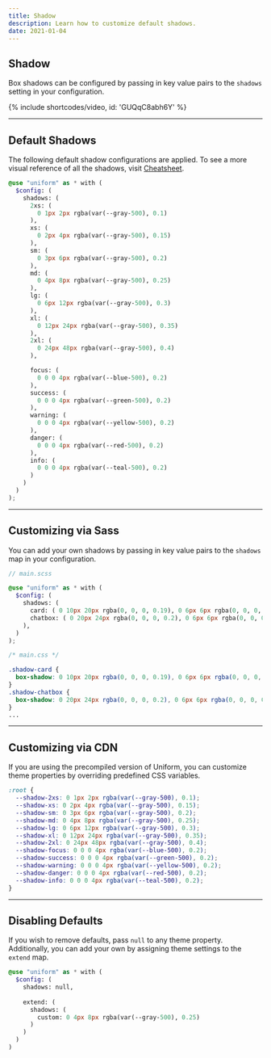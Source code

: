 ```yaml
---
title: Shadow
description: Learn how to customize default shadows.
date: 2021-01-04
---
```


## Shadow

Box shadows can be configured by passing in key value pairs to the `shadows` setting in your configuration.

{% include shortcodes/video, id: 'GUQqC8abh6Y' %}

---

## Default Shadows

The following default shadow configurations are applied. To see a more visual reference of all the shadows, visit [Cheatsheet](/cheatsheet/box-shadows).

```scss
@use "uniform" as * with (
  $config: (
    shadows: (
      2xs: (
        0 1px 2px rgba(var(--gray-500), 0.1)
      ),
      xs: (
        0 2px 4px rgba(var(--gray-500), 0.15)
      ),
      sm: (
        0 3px 6px rgba(var(--gray-500), 0.2)
      ),
      md: (
        0 4px 8px rgba(var(--gray-500), 0.25)
      ),
      lg: (
        0 6px 12px rgba(var(--gray-500), 0.3)
      ),
      xl: (
        0 12px 24px rgba(var(--gray-500), 0.35)
      ),
      2xl: (
        0 24px 48px rgba(var(--gray-500), 0.4)
      ),

      focus: (
        0 0 0 4px rgba(var(--blue-500), 0.2)
      ),
      success: (
        0 0 0 4px rgba(var(--green-500), 0.2)
      ),
      warning: (
        0 0 0 4px rgba(var(--yellow-500), 0.2)
      ),
      danger: (
        0 0 0 4px rgba(var(--red-500), 0.2)
      ),
      info: (
        0 0 0 4px rgba(var(--teal-500), 0.2)
      )
    )
  )
);
```

---

## Customizing via Sass

You can add your own shadows by passing in key value pairs to the `shadows` map in your configuration.

```scss
// main.scss

@use "uniform" as * with (
  $config: (
    shadows: (
      card: ( 0 10px 20px rgba(0, 0, 0, 0.19), 0 6px 6px rgba(0, 0, 0, 0.23) ),
      chatbox: ( 0 20px 24px rgba(0, 0, 0, 0.2), 0 6px 6px rgba(0, 0, 0, 0.25) ),
    ),
  )
);
```

```css
/* main.css */

.shadow-card {
  box-shadow: 0 10px 20px rgba(0, 0, 0, 0.19), 0 6px 6px rgba(0, 0, 0, 0.23);
}
.shadow-chatbox {
  box-shadow: 0 20px 24px rgba(0, 0, 0, 0.2), 0 6px 6px rgba(0, 0, 0, 0.25);
}
...
```

---

## Customizing via CDN

If you are using the precompiled version of Uniform, you can customize theme properties by overriding predefined CSS variables. 

```css
:root {
  --shadow-2xs: 0 1px 2px rgba(var(--gray-500), 0.1);
  --shadow-xs: 0 2px 4px rgba(var(--gray-500), 0.15);
  --shadow-sm: 0 3px 6px rgba(var(--gray-500), 0.2);
  --shadow-md: 0 4px 8px rgba(var(--gray-500), 0.25);
  --shadow-lg: 0 6px 12px rgba(var(--gray-500), 0.3);
  --shadow-xl: 0 12px 24px rgba(var(--gray-500), 0.35);
  --shadow-2xl: 0 24px 48px rgba(var(--gray-500), 0.4);
  --shadow-focus: 0 0 0 4px rgba(var(--blue-500), 0.2);
  --shadow-success: 0 0 0 4px rgba(var(--green-500), 0.2);
  --shadow-warning: 0 0 0 4px rgba(var(--yellow-500), 0.2);
  --shadow-danger: 0 0 0 4px rgba(var(--red-500), 0.2);
  --shadow-info: 0 0 0 4px rgba(var(--teal-500), 0.2);
}
```

---

## Disabling Defaults

If you wish to remove defaults, pass `null` to any theme property. Additionally, you can add your own by assigning theme settings to the `extend` map.

```scss
@use "uniform" as * with (
  $config: (
    shadows: null,
    
    extend: (
      shadows: (
        custom: 0 4px 8px rgba(var(--gray-500), 0.25)
      )
    )
  )
)